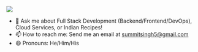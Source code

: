[![](https://badgen.net/twitter/follow/SummitSThakur?icon=twitter)](https://twitter.com/SummitSThakur)

- 💬 Ask me about Full Stack Development (Backend/Frontend/DevOps), Cloud Services, or Indian Recipes!
- 📫 How to reach me: Send me an email at [summitsingh5@gmail.com](mailto:summitsingh5@gmail.com)
- 😄 Pronouns: He/Him/His
